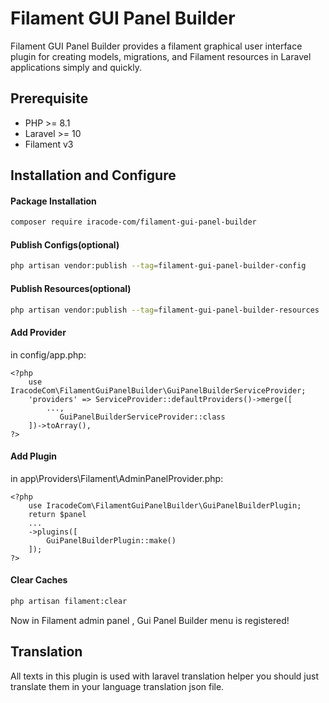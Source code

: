# Filament GUI Panel Builder
Filament GUI Panel Builder provides a filament graphical user interface plugin for creating models, migrations, and Filament resources in Laravel applications simply and quickly.


## Prerequisite
- PHP >= 8.1
- Laravel >= 10
- Filament v3

## Installation and Configure
#### Package Installation
```bash
composer require iracode-com/filament-gui-panel-builder
```
#### Publish Configs(optional)
```bash
php artisan vendor:publish --tag=filament-gui-panel-builder-config
```
#### Publish Resources(optional)
```bash
php artisan vendor:publish --tag=filament-gui-panel-builder-resources
```
#### Add Provider
in config/app.php:

    <?php
        use IracodeCom\FilamentGuiPanelBuilder\GuiPanelBuilderServiceProvider;
        'providers' => ServiceProvider::defaultProviders()->merge([
			...,
		       GuiPanelBuilderServiceProvider::class
		])->toArray(),
    ?>
    

#### Add Plugin
in app\Providers\Filament\AdminPanelProvider.php:

    <?php
        use IracodeCom\FilamentGuiPanelBuilder\GuiPanelBuilderPlugin;
        return $panel
		...
		->plugins([
			GuiPanelBuilderPlugin::make()
		]);
    ?>
    
	

#### Clear Caches
```bash
php artisan filament:clear
```
Now in Filament admin panel , Gui Panel Builder menu is registered!
## Translation
All texts in this plugin is used with laravel translation helper you should just translate them in your language translation json file.
